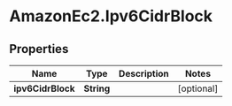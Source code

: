# AmazonEc2.Ipv6CidrBlock

## Properties

Name | Type | Description | Notes
------------ | ------------- | ------------- | -------------
**ipv6CidrBlock** | **String** |  | [optional] 


